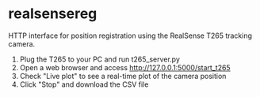 # realsensereg
HTTP interface for position registration using the RealSense T265 tracking camera.

1. Plug the T265 to your PC and run t265_server.py
2. Open a web browser and access http://127.0.0.1:5000/start_t265
3. Check "Live plot" to see a real-time plot of the camera position
4. Click "Stop" and download the CSV file